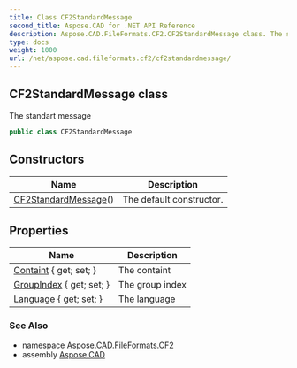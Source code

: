 ```yaml
---
title: Class CF2StandardMessage
second_title: Aspose.CAD for .NET API Reference
description: Aspose.CAD.FileFormats.CF2.CF2StandardMessage class. The standart message
type: docs
weight: 1000
url: /net/aspose.cad.fileformats.cf2/cf2standardmessage/
---
```

## CF2StandardMessage class

The standart message

```csharp
public class CF2StandardMessage
```

## Constructors

| Name | Description |
| --- | --- |
| [CF2StandardMessage](cf2standardmessage/)() | The default constructor. |

## Properties

| Name | Description |
| --- | --- |
| [Containt](../../aspose.cad.fileformats.cf2/cf2standardmessage/containt/) { get; set; } | The containt |
| [GroupIndex](../../aspose.cad.fileformats.cf2/cf2standardmessage/groupindex/) { get; set; } | The group index |
| [Language](../../aspose.cad.fileformats.cf2/cf2standardmessage/language/) { get; set; } | The language |

### See Also

* namespace [Aspose.CAD.FileFormats.CF2](../../aspose.cad.fileformats.cf2/)
* assembly [Aspose.CAD](../../)


